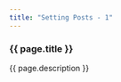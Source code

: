 ```yaml
---
title: "Setting Posts - 1"
---
```


<h3>
  {{ page.title }}
</h3>

<img src="{{ site.servurl }}/{{ site.baseurl }}{{ page.imageset }}/SettingPosts3.jpg" alt="">

<div>
  {{ page.description }}
</div>
